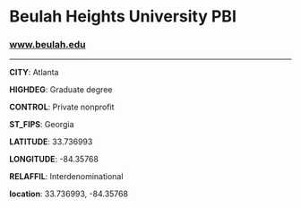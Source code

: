 # Beulah Heights University PBI
### www.beulah.edu
---
**CITY**: Atlanta

**HIGHDEG**: Graduate degree

**CONTROL**: Private nonprofit

**ST_FIPS**: Georgia

**LATITUDE**: 33.736993

**LONGITUDE**: -84.35768

**RELAFFIL**: Interdenominational

**location**: 33.736993, -84.35768